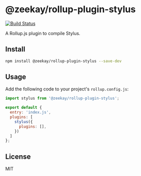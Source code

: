 # @zeekay/rollup-plugin-stylus

[![Build Status](https://travis-ci.org/zeekay/rollup-plugin-stylus.svg?branch=master)](https://travis-ci.org/zeekay/rollup-plugin-stylus)

A Rollup.js plugin to compile Stylus.

## Install

```bash
npm install @zeekay/rollup-plugin-stylus --save-dev
```

## Usage

Add the following code to your project's `rollup.config.js`:

```js
import stylus from '@zeekay/rollup-plugin-stylus';

export default {
  entry: 'index.js',
  plugins: [
    stylus({
      plugins: [],
    })
  ]
};
```

## License

MIT
